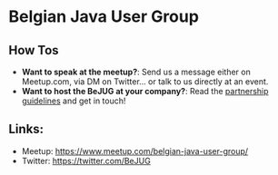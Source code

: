 # Belgian Java User Group

## How Tos

- **Want to speak at the meetup?**: Send us a message either on Meetup.com, via DM on Twitter... or talk to us directly at an event.
- **Want to host the BeJUG at your company?**: Read the [partnership guidelines](https://belgian-jug.github.io/docs/partnership-guidelines) and get in touch!

## Links: 

- Meetup: https://www.meetup.com/belgian-java-user-group/
- Twitter: https://twitter.com/BeJUG
